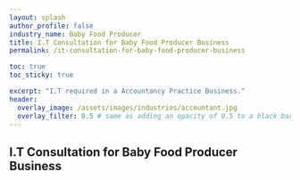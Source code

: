 ```yaml
---
layout: splash 
author_profile: false 
industry_name: Baby Food Producer
title: I.T Consultation for Baby Food Producer Business
permalink: /it-consultation-for-baby-food-producer-business

toc: true
toc_sticky: true

excerpt: "I.T required in a Accountancy Practice Business."
header:
  overlay_image: /assets/images/industries/accountant.jpg
  overlay_filter: 0.5 # same as adding an opacity of 0.5 to a black background
---
```


## I.T Consultation for Baby Food Producer Business